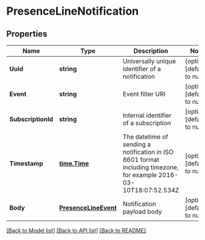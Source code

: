 # PresenceLineNotification

## Properties
Name | Type | Description | Notes
------------ | ------------- | ------------- | -------------
**Uuid** | **string** | Universally unique identifier of a notification | [optional] [default to null]
**Event** | **string** | Event filter URI | [optional] [default to null]
**SubscriptionId** | **string** | Internal identifier of a subscription | [optional] [default to null]
**Timestamp** | [**time.Time**](time.Time.md) | The datetime of sending a notification in ISO 8601 format including timezone, for example 2016-03-10T18:07:52.534Z | [optional] [default to null]
**Body** | [**PresenceLineEvent**](PresenceLineEvent.md) | Notification payload body | [optional] [default to null]

[[Back to Model list]](../README.md#documentation-for-models) [[Back to API list]](../README.md#documentation-for-api-endpoints) [[Back to README]](../README.md)


